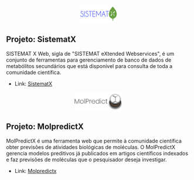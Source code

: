 <p align="center">
    <img src="assets/sistematx.png" height="50" >
</p>

## Projeto: SistematX
SISTEMAT X Web, sigla de "SISTEMAT eXtended Webservices", é um conjunto de ferramentas para gerenciamento de banco de dados de metabólitos secundários que está disponível para consulta de toda a comunidade científica.

- Link: [SistematX](http://sistematx.ufpb.br/)

<p align="center">
    <img src="assets/molpredictx.png" height="50" >
</p>

## Projeto: MolpredictX
MolPredictX é uma ferramenta web que permite à comunidade científica obter previsões de atividades biológicas de moléculas. O MolPredictX gerencia modelos preditivos já publicados em artigos científicos indexados e faz previsões de moléculas que o pesquisador deseja investigar.

- Link: [Molpredictx](https://www.molpredictx.ufpb.br/)

